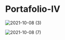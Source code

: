# Portafolio-IV



![2021-10-08 (3)](https://user-images.githubusercontent.com/79670236/136601361-6eacff2f-9f25-4b4d-b29a-7d220d5a6556.png)

![2021-10-08 (7)](https://user-images.githubusercontent.com/79670236/136602760-162e3873-4e78-4955-8108-5244e293effa.png)
